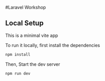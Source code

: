 #Laravel Workshop

## Local Setup

This is a minimal vite app

To run it locally, first install the dependencies

```sh
npm install
```

Then, Start the dev server

```sh
npm run dev
```